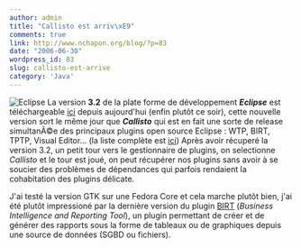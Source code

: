```yaml
---
author: admin
title: "Callisto est arriv\xE9"
comments: true
link: http://www.nchapon.org/blog/?p=83
date: "2006-06-30"
wordpress_id: 83
slug: callisto-est-arrive
category: 'Java'
---
```


![Eclipse](http://www.nchapon.org/blog/wp-content/uploads/2006/07/LogoEclipse.jpg) La version **3.2** de la plate forme de développement _**Eclipse**_ est téléchargeable [ici](http://www.eclipse.org/downloads/) depuis aujourd'hui (enfin plutôt ce soir), cette nouvelle version sort le même jour que **_Callisto_** qui est en fait une sorte de release simultanÃ©e des principaux plugins open source Eclipse  : WTP, BIRT, TPTP, Visual Editor... (la liste complète est [ici](http://www.eclipse.org/callisto/callistoprojects.php))
Après avoir récuperé la version 3.2, un petit tour vers le gestionnaire de plugins, on selectionne _Callisto_ et le tour est joué, on peut récupérer nos plugins sans avoir à  se soucier des problèmes de dépendances qui parfois rendaient la cohabitation des plugins délicate.

J'ai testé la version GTK sur une Fedora Core et cela marche plutôt bien, j'ai été plutôt impressioné par la dernière version du plugin [BIRT](http://www.eclipse.org/birt/phoenix/) (_Business Intelligence and Reporting Tool_), un plugin permettant de créer et de générer des rapports sous la forme de tableaux ou de graphiques depuis une source de données (SGBD ou fichiers).
